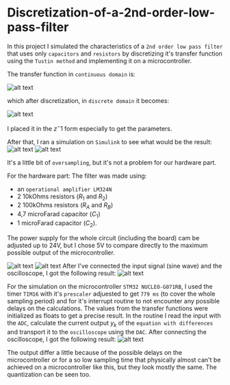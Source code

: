 # Discretization-of-a-2nd-order-low-pass-filter

In this project I simulated the characteristics of a `2nd order low pass filter` that uses only `capacitors` and `resistors` by discretizing it's transfer function using the `Tustin method` and implementing it on a microcontroller.

The transfer function in `continuous domain` is:

![alt text](https://github.com/alexOlaru0131/Discretization-of-a-2nd-order-low-pass-filter-using-STM32/blob/main/Photos/H_FTJ.png)

which after discretization, in `discrete domain` it becomes:

![alt text](https://github.com/alexOlaru0131/Discretization-of-a-2nd-order-low-pass-filter-using-STM32/blob/main/Photos/H_FTJ_t.png)

I placed it in the $z^-1$ form especially to get the parameters.

After that, I ran a simulation on `Simulink` to see what would be the result:
![alt text](https://github.com/alexOlaru0131/Discretization-of-a-2nd-order-low-pass-filter-using-STM32/blob/main/Photos/Simulink.png)
![alt text](https://github.com/alexOlaru0131/Discretization-of-a-2nd-order-low-pass-filter-using-STM32/blob/main/Photos/plot_Simulink.png)

It's a little bit of `oversampling`, but it's not a problem for our hardware part.

For the hardware part:
The filter was made using: 
- an `operational amplifier LM324N`
- 2 10kOhms resistors ($R_1$ and $R_2$)
- 2 100kOhms resistors ($R_A$ and $R_B$)
- 4,7 microFarad capacitor ($C_1$)
- 1 microFarad capacitor ($C_2$).

The power supply for the whole circuit (including the board) cam be adjusted up to 24V, but I chose 5V to compare directly to the maximum possible output of the microcontroller.

![alt text](https://github.com/alexOlaru0131/Discretization-of-a-2nd-order-low-pass-filter-using-STM32/blob/main/Photos/byytP.png)
![alt text](https://github.com/alexOlaru0131/Discretization-of-a-2nd-order-low-pass-filter-using-STM32/blob/main/Photos/Filter.jpg)
After I've connected the input signal (sine wave) and the oscilloscope, I got the following result:
![alt text](https://github.com/alexOlaru0131/Discretization-of-a-2nd-order-low-pass-filter-using-STM32/blob/main/Photos/Filter_output.jpg)

For the simulation on the microcontroller `STM32 NUCLEO-G071RB`, I used the timer `TIM16` with it's `prescaler` adjuested to get `779 ms` (to cover the whole sampling period) and for it's interrupt routine to not encounter any possible delays on the calculations. The values from the transfer functions were initialized as floats to get a precise result. In the routine I read the input with the `ADC`, calculate the current output $y_k$ of the `equation with differences` and transport it to the `oscilloscope` using the `DAC`. After connecting the oscilloscope, I got the following result:
![alt text](https://github.com/alexOlaru0131/Discretization-of-a-2nd-order-low-pass-filter-using-STM32/blob/main/Photos/STM_output.jpg)

The output differ a little because of the possible delays on the microcontroller or for a so low sampling time that physically almost can't be achieved on a microcontroller like this, but they look mostly the same. The quantization can be seen too.
